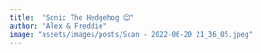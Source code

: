 ```yaml
---
title:  "Sonic The Hedgehog 😊"
author: "Alex & Freddie"
image: "assets/images/posts/Scan - 2022-06-20 21_36_05.jpeg"
---
```

